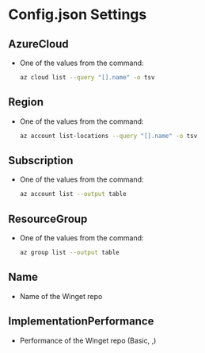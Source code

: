 # Config.json Settings

## AzureCloud
- One of the values from the command:
  ```sh
  az cloud list --query "[].name" -o tsv
  ```

## Region
- One of the values from the command:
  ```sh
  az account list-locations --query "[].name" -o tsv
  ```

## Subscription
- One of the values from the command:
  ```sh
  az account list --output table
  ```

## ResourceGroup
- One of the values from the command:
  ```sh
  az group list --output table
  ```

## Name
- Name of the Winget repo

## ImplementationPerformance
- Performance of the Winget repo (Basic, ,)
